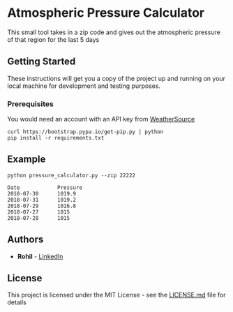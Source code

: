 # Atmospheric Pressure Calculator

This small tool takes in a zip code and gives out the atmospheric pressure of that region for the last 5 days

## Getting Started

These instructions will get you a copy of the project up and running on your local machine for development and testing purposes.

### Prerequisites

You would need an account with an API key from [WeatherSource](https://developer.weathersource.com/)

```
curl https://bootstrap.pypa.io/get-pip.py | python
pip install -r requirements.txt
```


## Example

```
python pressure_calculator.py --zip 22222

Date            Pressure
2018-07-30      1019.9
2018-07-31      1019.2
2018-07-29      1016.8
2018-07-27      1015
2018-07-28      1015

```





## Authors

* **Rohil** - [LinkedIn](https://linkedin.com/in/rohil-subramanian)


## License

This project is licensed under the MIT License - see the [LICENSE.md](LICENSE.md) file for details

